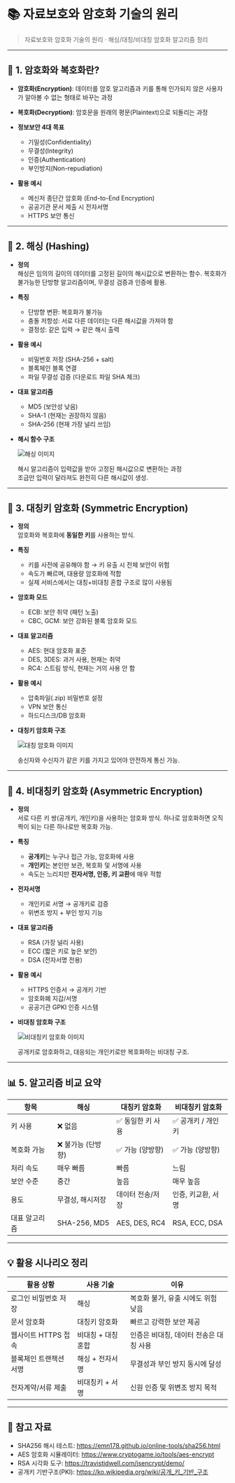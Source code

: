 # 📚 자료보호와 암호화 기술의 원리

> 자료보호와 암호화 기술의 원리
> · 해싱/대칭/비대칭 암호화 알고리즘 정리

---

## 🔐 1. 암호화와 복호화란?

- **암호화(Encryption)**: 데이터를 암호 알고리즘과 키를 통해 인가되지 않은 사용자가 알아볼 수 없는 형태로 바꾸는 과정
- **복호화(Decryption)**: 암호문을 원래의 평문(Plaintext)으로 되돌리는 과정

- **정보보안 4대 목표**

  - 기밀성(Confidentiality)
  - 무결성(Integrity)
  - 인증(Authentication)
  - 부인방지(Non-repudiation)

- **활용 예시**
  - 메신저 종단간 암호화 (End-to-End Encryption)
  - 공공기관 문서 제출 시 전자서명
  - HTTPS 보안 통신

---

## 🧩 2. 해싱 (Hashing)

- **정의**  
  해싱은 임의의 길이의 데이터를 고정된 길이의 해시값으로 변환하는 함수.
  복호화가 불가능한 단방향 알고리즘이며, 무결성 검증과 인증에 활용.

- **특징**

  - 단방향 변환: 복호화가 불가능
  - 충돌 저항성: 서로 다른 데이터는 다른 해시값을 가져야 함
  - 결정성: 같은 입력 → 같은 해시 출력

- **활용 예시**

  - 비밀번호 저장 (SHA-256 + salt)
  - 블록체인 블록 연결
  - 파일 무결성 검증 (다운로드 파일 SHA 체크)

- **대표 알고리즘**

  - MD5 (보안성 낮음)
  - SHA-1 (현재는 권장하지 않음)
  - SHA-256 (현재 가장 널리 쓰임)

- **해시 함수 구조**

  ![해싱 이미지](./img/hash_example.png)

  해시 알고리즘이 입력값을 받아 고정된 해시값으로 변환하는 과정  
  조금만 입력이 달라져도 완전히 다른 해시값이 생성.

---

## 🔁 3. 대칭키 암호화 (Symmetric Encryption)

- **정의**  
  암호화와 복호화에 **동일한 키**를 사용하는 방식.

- **특징**

  - 키를 사전에 공유해야 함 → 키 유출 시 전체 보안이 위험
  - 속도가 빠르며, 대용량 암호화에 적합
  - 실제 서비스에서는 대칭+비대칭 혼합 구조로 많이 사용됨

- **암호화 모드**

  - ECB: 보안 취약 (패턴 노출)
  - CBC, GCM: 보안 강화된 블록 암호화 모드

- **대표 알고리즘**

  - AES: 현대 암호화 표준
  - DES, 3DES: 과거 사용, 현재는 취약
  - RC4: 스트림 방식, 현재는 거의 사용 안 함

- **활용 예시**

  - 압축파일(.zip) 비밀번호 설정
  - VPN 보안 통신
  - 하드디스크/DB 암호화

- **대칭키 암호화 구조**

  ![대칭 암호화 이미지](./img/symmetric_example.png)

  송신자와 수신자가 같은 키를 가지고 있어야 안전하게 통신 가능.

---

## 🔑 4. 비대칭키 암호화 (Asymmetric Encryption)

- **정의**  
  서로 다른 키 쌍(공개키, 개인키)을 사용하는 암호화 방식.
  하나로 암호화하면 오직 짝이 되는 다른 하나로만 복호화 가능.

- **특징**

  - **공개키**는 누구나 접근 가능, 암호화에 사용
  - **개인키**는 본인만 보관, 복호화 및 서명에 사용
  - 속도는 느리지만 **전자서명, 인증, 키 교환**에 매우 적합

- **전자서명**

  - 개인키로 서명 → 공개키로 검증
  - 위변조 방지 + 부인 방지 기능

- **대표 알고리즘**

  - RSA (가장 널리 사용)
  - ECC (짧은 키로 높은 보안)
  - DSA (전자서명 전용)

- **활용 예시**

  - HTTPS 인증서 → 공개키 기반
  - 암호화폐 지갑/서명
  - 공공기관 GPKI 인증 시스템

- **비대칭 암호화 구조**

  ![비대칭키 암호화 이미지](./img/asymmetric_example.png)

  공개키로 암호화하고, 대응되는 개인키로만 복호화하는 비대칭 구조.

---

## 📊 5. 알고리즘 비교 요약

| 항목          | 해싱               | 대칭키 암호화     | 비대칭키 암호화    |
| ------------- | ------------------ | ----------------- | ------------------ |
| 키 사용       | ❌ 없음            | ✅ 동일한 키 사용 | ✅ 공개키 / 개인키 |
| 복호화 가능   | ❌ 불가능 (단방향) | ✅ 가능 (양방향)  | ✅ 가능 (양방향)   |
| 처리 속도     | 매우 빠름          | 빠름              | 느림               |
| 보안 수준     | 중간               | 높음              | 매우 높음          |
| 용도          | 무결성, 해시저장   | 데이터 전송/저장  | 인증, 키교환, 서명 |
| 대표 알고리즘 | SHA-256, MD5       | AES, DES, RC4     | RSA, ECC, DSA      |

---

## 💡 활용 시나리오 정리

| 활용 상황              | 사용 기술          | 이유                                   |
| ---------------------- | ------------------ | -------------------------------------- |
| 로그인 비밀번호 저장   | 해싱               | 복호화 불가, 유출 시에도 위험 낮음     |
| 문서 암호화            | 대칭키 암호화      | 빠르고 강력한 보안 제공                |
| 웹사이트 HTTPS 접속    | 비대칭 + 대칭 혼합 | 인증은 비대칭, 데이터 전송은 대칭 사용 |
| 블록체인 트랜잭션 서명 | 해싱 + 전자서명    | 무결성과 부인 방지 동시에 달성         |
| 전자계약/서류 제출     | 비대칭키 + 서명    | 신원 인증 및 위변조 방지 목적          |

---

## 🔗 참고 자료

- SHA256 해시 테스트: https://emn178.github.io/online-tools/sha256.html
- AES 암호화 시뮬레이터: https://www.cryptogame.io/tools/aes-encrypt
- RSA 시각화 도구: https://travistidwell.com/jsencrypt/demo/
- 공개키 기반구조(PKI): https://ko.wikipedia.org/wiki/공개_키_기반_구조
